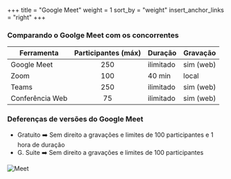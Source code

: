 +++
title = "Google Meet"
weight = 1
sort_by = "weight"
insert_anchor_links = "right"
+++



### Comparando o Goolge Meet com os concorrentes

| Ferramenta       |  Participantes (máx) | Duração    | Gravação | 
|------------------|:--------------------:|------------|----------|
| Google Meet      | 250                  | ilimitado  | sim (web)|
| Zoom             | 100                  | 40 min     | local    |
| Teams            | 250                  | ilimitado  | sim (web)|
| Conferência Web  | 75                   | ilimitado  | sim (web)|

### Deferenças de versões do Google Meet

* Gratuito ➡️ Sem direito a gravações e limites de 100 participantes e 1 hora de duração
* G. Suite ➡️ Sem direito a gravações e limites de 100 participantes

![Meet](../google-meet.png#thumbnail "Meet")


